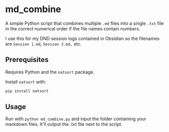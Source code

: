 # md_combine

A simple Python script that combines multiple `.md` files into a single `.txt` file in the correct numerical order if the file names contain numbers.

I use this for my DND session logs contained in Obsidian so the filenames are `Session 1.md`, `Session 2.md,` etc.

## Prerequisites

Requires Python and the `natsort` package.

Install `natsort` with:

```sh
pip install natsort
```

## Usage

Run with `python md_combine.py` and input the folder containing your markdown files. It'll output the .txt file next to the script.
